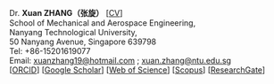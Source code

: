 Dr. **Xuan ZHANG（张旋）** [[CV](https://www.jianguoyun.com/p/Db0-FH8Qpsj_Bxi-64gD)]  
School of Mechanical and Aerospace Engineering,  
Nanyang Technological University,  
50 Nanyang Avenue, Singapore 639798  
Tel: +86-15201619077  
Email: [xuanzhang19@hotmail.com](mailto:xuanzhang19@hotmail.com) ; 
[xuan.zhang@ntu.edu.sg](mailto:xuan.zhang@ntu.edu.sg)  
[[ORCID](https://orcid.org/0000-0002-4999-7361)] 
[[Google Scholar](https://scholar.google.com/citations?user=ebuOVAIAAAAJ)] 
[[Web of Science](https://publons.com/researcher/AAB-1249-2020)] 
[[Scopus](https://www.scopus.com/authid/detail.uri?authorId=57142969300)] 
[[ResearchGate](https://www.researchgate.net/profile/Xuan-Zhang-25)]  
